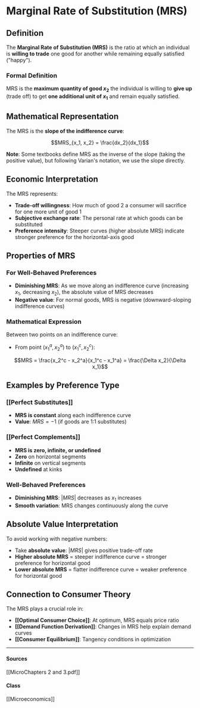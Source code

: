 # Marginal Rate of Substitution (MRS)

## Definition
The **Marginal Rate of Substitution (MRS)** is the ratio at which an individual is **willing to trade** one good for another while remaining equally satisfied ("happy").

### Formal Definition
MRS is the **maximum quantity of good $x_2$** the individual is willing to **give up** (trade off) to get **one additional unit of $x_1$** and remain equally satisfied.

## Mathematical Representation
The MRS is the **slope of the indifference curve**:

$$MRS_{x_1, x_2} = \frac{dx_2}{dx_1}$$

**Note**: Some textbooks define MRS as the inverse of the slope (taking the positive value), but following Varian's notation, we use the slope directly.

## Economic Interpretation
The MRS represents:
- **Trade-off willingness**: How much of good 2 a consumer will sacrifice for one more unit of good 1
- **Subjective exchange rate**: The personal rate at which goods can be substituted
- **Preference intensity**: Steeper curves (higher absolute MRS) indicate stronger preference for the horizontal-axis good

## Properties of MRS

### For Well-Behaved Preferences
- **Diminishing MRS**: As we move along an indifference curve (increasing $x_1$, decreasing $x_2$), the absolute value of MRS decreases
- **Negative value**: For normal goods, MRS is negative (downward-sloping indifference curves)

### Mathematical Expression
Between two points on an indifference curve:
- From point $(x_1^a, x_2^a)$ to $(x_1^c, x_2^c)$:

$$MRS = \frac{x_2^c - x_2^a}{x_1^c - x_1^a} = \frac{\Delta x_2}{\Delta x_1}$$

## Examples by Preference Type

### [[Perfect Substitutes]]
- **MRS is constant** along each indifference curve
- **Value**: $MRS = -1$ (if goods are 1:1 substitutes)

### [[Perfect Complements]]
- **MRS is zero, infinite, or undefined**
- **Zero** on horizontal segments
- **Infinite** on vertical segments  
- **Undefined** at kinks

### Well-Behaved Preferences
- **Diminishing MRS**: $|MRS|$ decreases as $x_1$ increases
- **Smooth variation**: MRS changes continuously along the curve

## Absolute Value Interpretation
To avoid working with negative numbers:
- Take **absolute value**: $|MRS|$ gives positive trade-off rate
- **Higher absolute MRS** = steeper indifference curve = stronger preference for horizontal good
- **Lower absolute MRS** = flatter indifference curve = weaker preference for horizontal good

## Connection to Consumer Theory
The MRS plays a crucial role in:
- **[[Optimal Consumer Choice]]**: At optimum, MRS equals price ratio
- **[[Demand Function Derivation]]**: Changes in MRS help explain demand curves
- **[[Consumer Equilibrium]]**: Tangency conditions in optimization

---
#### Sources
[[MicroChapters 2 and 3.pdf]]
#### Class
[[Microeconomics]]